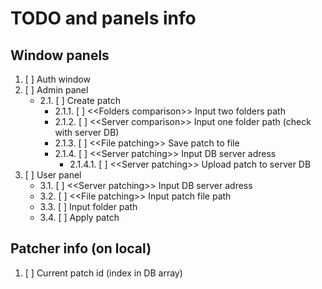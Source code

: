 # TODO and panels info

## Window panels

1. [ ] Auth window
2. [ ] Admin panel
    - 2.1. [ ] Create patch
      - 2.1.1. [ ] <\<Folders comparison>> Input two folders path
      - 2.1.2. [ ] <\<Server comparison>> Input one folder path (check with server DB)
      - 2.1.3. [ ] <\<File patching>> Save patch to file
      - 2.1.4. [ ] <\<Server patching>> Input DB server adress
        - 2.1.4.1. [ ] <\<Server patching>> Upload patch to server DB
3. [ ] User panel
    - 3.1. [ ] <\<Server patching>> Input DB server adress
    - 3.2. [ ] <\<File patching>> Input patch file path
    - 3.3. [ ] Input folder path
    - 3.4. [ ] Apply patch

## Patcher info (on local)

1. [ ] Current patch id (index in DB array)

